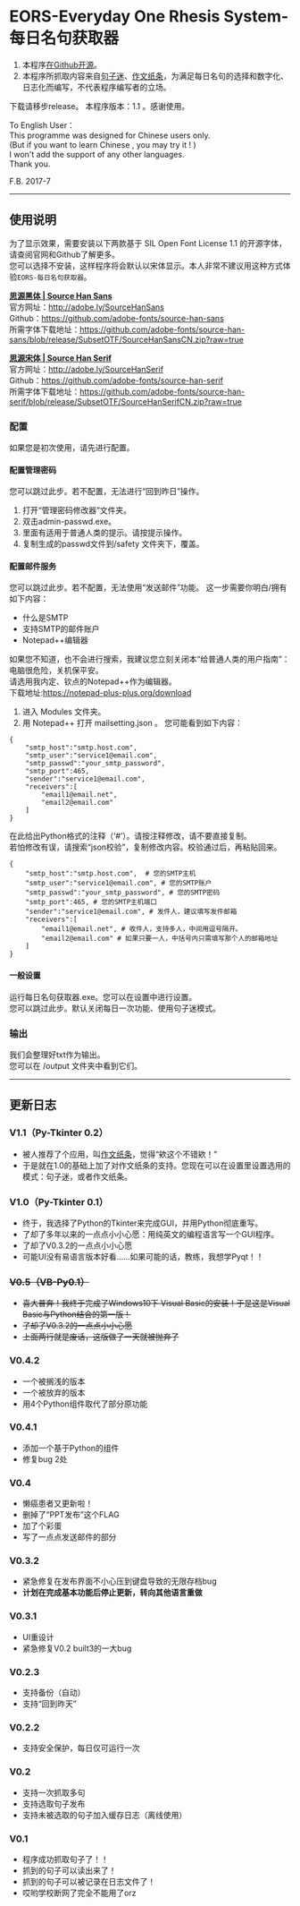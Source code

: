 # EORS-Everyday One Rhesis System-每日名句获取器

1. 本程序[在Github开源](https://github.com/foldblade/EORS)。
2. 本程序所抓取内容来自[句子迷](http://www.juzimi.com)、[作文纸条](https://itunes.apple.com/cn/app/%E4%BD%9C%E6%96%87%E7%BA%B8%E6%9D%A1/id1207254643)，为满足每日名句的选择和数字化、日志化而编写，不代表程序编写者的立场。  

下载请移步release。
本程序版本：1.1 。感谢使用。

To English User：  
This programme was designed for Chinese users only.  
(But if you want to learn Chinese , you may try it ! )  
I won't add the support of any other languages.  
Thank you.  

F.B. 2017-7  

***

## 使用说明

为了显示效果，需要安装以下两款基于 SIL Open Font License 1.1 的开源字体，请查阅官网和Github了解更多。  
您可以选择不安装，这样程序将会默认以宋体显示。本人非常不建议用这种方式体验`EORS-每日名句获取器`。  

**[思源黑体 | Source Han Sans](http://adobe.ly/SourceHanSans)**  
官方网址：http://adobe.ly/SourceHanSans  
Github：https://github.com/adobe-fonts/source-han-sans  
所需字体下载地址：https://github.com/adobe-fonts/source-han-sans/blob/release/SubsetOTF/SourceHanSansCN.zip?raw=true

**[思源宋体 | Source Han Serif ](http://adobe.ly/SourceHanSerif)**  
官方网址：http://adobe.ly/SourceHanSerif  
Github：https://github.com/adobe-fonts/source-han-serif  
所需字体下载地址：https://github.com/adobe-fonts/source-han-serif/blob/release/SubsetOTF/SourceHanSerifCN.zip?raw=true

### 配置
如果您是初次使用，请先进行配置。

#### 配置管理密码
您可以跳过此步。若不配置，无法进行“回到昨日”操作。
1. 打开“管理密码修改器”文件夹。
2. 双击admin-passwd.exe。
3. 里面有适用于普通人类的提示。请按提示操作。
4. 复制生成的passwd文件到/safety 文件夹下，覆盖。

#### 配置邮件服务
您可以跳过此步。若不配置，无法使用“发送邮件”功能。
这一步需要你明白/拥有如下内容：
* 什么是SMTP
* 支持SMTP的邮件账户
* Notepad++编辑器

如果您不知道，也不会进行搜索，我建议您立刻关闭本“给普通人类的用户指南”：电脑很危险，关机保平安。  
请选用我内定、钦点的Notepad++作为编辑器。  
下载地址:https://notepad-plus-plus.org/download
1. 进入 Modules 文件夹。
2. 用 Notepad++ 打开 mailsetting.json 。
您可能看到如下内容：
```
{
    "smtp_host":"smtp.host.com",
    "smtp_user":"service1@email.com",
    "smtp_passwd":"your_smtp_password",
    "smtp_port":465,
    "sender":"service1@email.com",
    "receivers":[
        "email1@email.net",
        "email2@email.com"
    ]
}
```
在此给出Python格式的注释（‘#’）。请按注释修改，请不要直接复制。  
若怕修改有误，请搜索“json校验”，复制修改内容。校验通过后，再粘贴回来。
```
{
    "smtp_host":"smtp.host.com",  # 您的SMTP主机
    "smtp_user":"service1@email.com", # 您的SMTP账户
    "smtp_passwd":"your_smtp_password", # 您的SMTP密码
    "smtp_port":465, # 您的SMTP主机端口
    "sender":"service1@email.com", # 发件人，建议填写发件邮箱
    "receivers":[
        "email1@email.net", # 收件人，支持多人，中间用逗号隔开。
        "email2@email.com" # 如果只要一人，中括号内只需填写那个人的邮箱地址
    ]
}
```

#### 一般设置
运行每日名句获取器.exe。您可以在设置中进行设置。  
您可以跳过此步。默认关闭每日一次功能、使用句子迷模式。

### 输出
我们会整理好txt作为输出。  
您可以在 /output 文件夹中看到它们。

***

## 更新日志

### V1.1（Py-Tkinter 0.2）
* 被人推荐了个应用，叫[作文纸条](https://itunes.apple.com/cn/app/%E4%BD%9C%E6%96%87%E7%BA%B8%E6%9D%A1/id1207254643)，觉得“欸这个不错欸！”
* 于是就在1.0的基础上加了对作文纸条的支持。您现在可以在设置里设置选用的模式：句子迷，或者作文纸条。

### V1.0（Py-Tkinter 0.1）
* 终于，我选择了Python的Tkinter来完成GUI，并用Python彻底重写。
* 了却了多年以来的一点点小小心愿：用纯英文的编程语言写一个GUI程序。
* 了却了V0.3.2的一点点小小心愿
* 可能UI没有易语言版本好看……如果可能的话，教练，我想学Pyqt！！

### ~~V0.5（VB-Py0.1）~~
* ~~喜大普奔！我终于完成了Windows10下 Visual Basic的安装！于是这是Visual Basic与Python结合的第一版！~~
* ~~了却了V0.3.2的一点点小小心愿~~
* ~~上面两行就是废话，这版做了一天就被抛弃了~~

### V0.4.2 
* 一个被搁浅的版本
* 一个被放弃的版本
* 用4个Python组件取代了部分原功能

### V0.4.1
* 添加一个基于Python的组件
* 修复bug 2处

### V0.4
* 懒癌患者又更新啦！
* 删掉了“PPT发布”这个FLAG
* 加了个彩蛋
* 写了一点点发送邮件的部分

### V0.3.2
* 紧急修复在发布界面不小心压到键盘导致的无限存档bug
* **计划在完成基本功能后停止更新，转向其他语言重做**

### V0.3.1
* UI重设计
* 紧急修复V0.2 built3的一大bug

### V0.2.3
* 支持备份（自动）
* 支持“回到昨天”

### V0.2.2
* 支持安全保护，每日仅可运行一次

### V0.2
* 支持一次抓取多句
* 支持选取句子发布
* 支持未被选取的句子加入缓存日志（离线使用）

### V0.1
* 程序成功抓取句子了！！
* 抓到的句子可以读出来了！
* 抓到的句子可以被记录在日志文件了！
* 哎哟学校断网了完全不能用了orz

